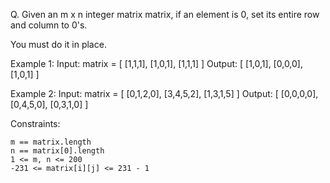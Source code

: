 Q. Given an m x n integer matrix matrix, if an element is 0, set its entire row and column to 0's.

You must do it in place.

Example 1:
Input: matrix = [
[1,1,1],
[1,0,1],
[1,1,1]
]
Output: [
[1,0,1],
[0,0,0],
[1,0,1]
]

Example 2:
Input: matrix = [
[0,1,2,0],
[3,4,5,2],
[1,3,1,5]
]
Output: [
[0,0,0,0],
[0,4,5,0],
[0,3,1,0]
]

Constraints:

    m == matrix.length
    n == matrix[0].length
    1 <= m, n <= 200
    -231 <= matrix[i][j] <= 231 - 1
